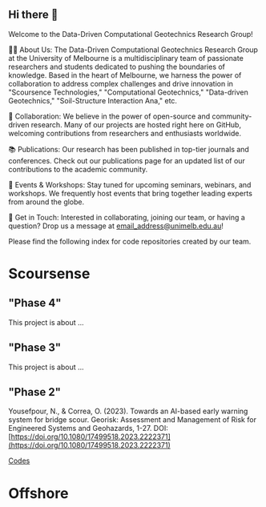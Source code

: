 ## Hi there 👋
Welcome to the Data-Driven Computational Geotechnics Research Group!

🙋‍♀️ About Us:
The Data-Driven Computational Geotechnics Research Group at the University of Melbourne is a multidisciplinary team of passionate researchers and students dedicated to pushing the boundaries of knowledge. Based in the heart of Melbourne, we harness the power of collaboration to address complex challenges and drive innovation in "Scoursence Technologies," "Computational Geotechnics," "Data-driven Geotechnics," "Soil-Structure Interaction Ana," etc.

🤝 Collaboration:
We believe in the power of open-source and community-driven research. Many of our projects are hosted right here on GitHub, welcoming contributions from researchers and enthusiasts worldwide.

📚 Publications:
Our research has been published in top-tier journals and conferences. Check out our publications page for an updated list of our contributions to the academic community.

📅 Events & Workshops:
Stay tuned for upcoming seminars, webinars, and workshops. We frequently host events that bring together leading experts from around the globe.

💌 Get in Touch:
Interested in collaborating, joining our team, or having a question? Drop us a message at email_address@unimelb.edu.au!

Please find the following index for code repositories created by our team.

# Scoursense

## "Phase 4"
This project is about ...

## "Phase 3"
This project is about ...

## "Phase 2"

Yousefpour, N., & Correa, O. (2023). Towards an AI-based early warning system for bridge scour. Georisk: Assessment and Management of Risk for Engineered Systems and Geohazards, 1-27.
 DOI:[https://doi.org/10.1080/17499518.2023.2222371](https://doi.org/10.1080/17499518.2023.2222371)

 [Codes]()

# Offshore



